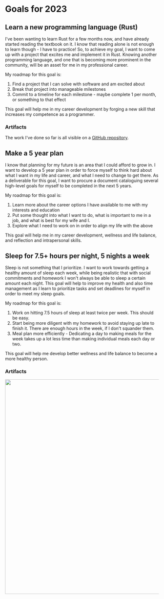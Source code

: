 # Goals for 2023

## Learn a new programming language (Rust)
I've been wanting to learn Rust for a few months now, and have already started reading the textbook on it.
I know that reading alone is not enough to learn though - I have to practice! So, to achieve my goal, I want to come up
with a project that excites me and implement it in Rust. Knowing another programming language, and one that is becoming
more prominent in the community, will be an asset for me in my professional career.

My roadmap for this goal is:
1. Find a project that I can solve with software and am excited about
2. Break that project into manageable milestones
3. Commit to a timeline for each milestone - maybe complete 1 per month, or something to that effect

This goal will help me in my career development by forging a new skill that increases my competence as a programmer.

### Artifacts

The work I've done so far is all visible on a [GitHub repository](https://github.com/RemingtonRohel/backscatter-rs).

## Make a 5 year plan
I know that planning for my future is an area that I could afford to grow in. I want to develop a 5 year plan
in order to force myself to think hard about what I want in my life and career, and what I need to change to get there.
As a deliverable for this goal, I want to procure a document cataloguing several high-level goals for myself to be 
completed in the next 5 years.

My roadmap for this goal is:
1. Learn more about the career options I have available to me with my interests and education
2. Put some thought into what I want to do, what is important to me in a job, and what is best for my wife and I. 
3. Explore what I need to work on in order to align my life with the above

This goal will help me in my career development, wellness and life balance, and reflection and intrapersonal skills.

## Sleep for 7.5+ hours per night, 5 nights a week
Sleep is not something that I prioritize. I want to work towards getting a healthy amount of sleep each week,
while being realistic that with social commitments and homework I won't always be able to sleep a certain amount each 
night. This goal will help to improve my health and also time management as I learn to prioritize tasks and
set deadlines for myself in order to meet my sleep goals. 

My roadmap for this goal is:
1. Work on hitting 7.5 hours of sleep at least twice per week. This should be easy.
2. Start being more diligent with my homework to avoid staying up late to finish it. There are enough hours in the week, if I don't squander them.
3. Meal plan more efficiently - Dedicating a day to making meals for the week takes up a lot less time than making individual meals each day or two.

This goal will help me develop better wellness and life balance to become a more healthy person.

### Artifacts

<img src="https://github.com/RemingtonRohel/gps974/assets/77300402/69ef8ef0-7579-46eb-9b10-ad364e6c2e1c" width="700">

